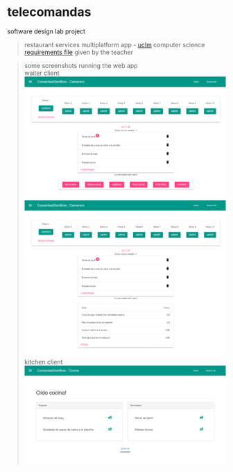 # telecomandas
software design lab project
> restaurant services multiplatform app - [uclm](https://www.uclm.es/) computer science  
[requirements file](enunciado.pdf) given by the teacher  
  
>some screenshots running the web app  
waiter client
![waiter_client1](screenshots/client1.png)  
![waiter_client2](screenshots/client2.png)  
kitchen client
![kitchen_client](screenshots/client3.png)
